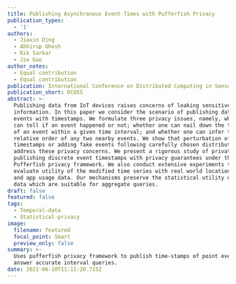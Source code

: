 ```yaml
---
title: Publishing Asynchronous Event Times with Pufferfish Privacy
publication_types:
  - '1'
authors:
  - Jiaxin Ding
  - Abhirup Ghosh
  - Rik Sarkar
  - Jie Gao
author_notes:
  - Equal contribution
  - Equal contribution
publication: International Conference on Distributed Computing in Sensor Systems
publication_short: DCOSS
abstract: >-
  Publishing data from IoT devices raises concerns of leaking sensitive
  information. In this paper we consider the scenario of publishing data on
  events with timestamps. We formulate three privacy issues, namely, whether one
  can tell if an event happened or not; whether one can nail down the timestamp
  of an event within a given time interval; and whether one can infer the
  relative order of any two nearby events. We show that perturbation of event
  timestamps or adding fake events following carefully chosen distributions can
  address these privacy concerns. We present a rigorous study of privately
  publishing discrete event timestamps with privacy guarantees under the
  Pufferfish privacy framework. We also conduct extensive experiments to
  evaluate utility of the modified time series with real world location checkin
  and app usage data. Our mechanisms preserve the statistical utility of event
  data which are suitable for aggregate queries.
draft: false
featured: false
tags:
  - Temporal-data
  - Statistical-privacy
image:
  filename: featured
  focal_point: Smart
  preview_only: false
summary: >-
  Uses pufferfish privacy framework to publish time-stamps of point events and
  answer accurate interval queries.
date: 2022-06-10T11:11:20.715Z
---
```

